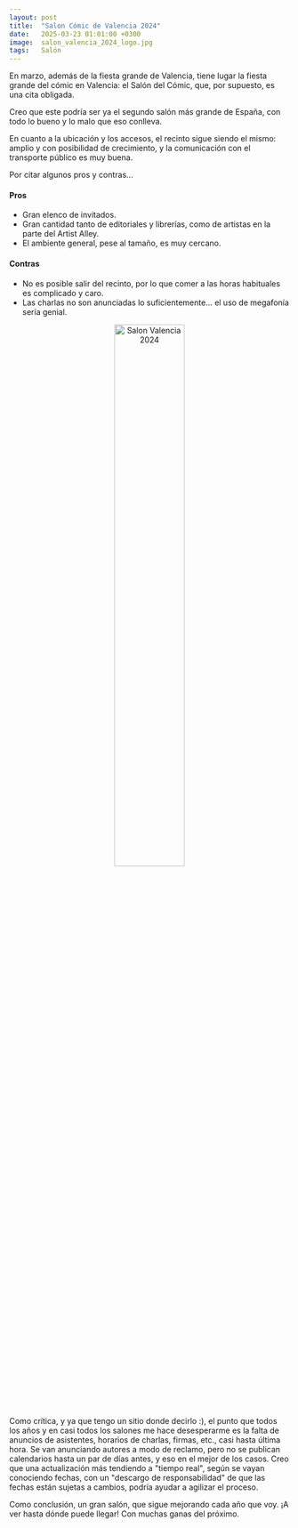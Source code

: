 ```yaml
---
layout: post
title:  "Salon Cómic de Valencia 2024"
date:   2025-03-23 01:01:00 +0300
image:  salon_valencia_2024_logo.jpg
tags:   Salón
---
```


En marzo, además de la fiesta grande de Valencia, tiene lugar la fiesta grande del cómic en Valencia: el Salón del Cómic, que, por supuesto, es una cita obligada.

Creo que este podría ser ya el segundo salón más grande de España, con todo lo bueno y lo malo que eso conlleva.

En cuanto a la ubicación y los accesos, el recinto sigue siendo el mismo: amplio y con posibilidad de crecimiento, y la comunicación con el transporte público es muy buena.

Por citar algunos pros y contras...

#### Pros
* Gran elenco de invitados.
* Gran cantidad tanto de editoriales y librerías, como de artistas en la parte del Artist Alley.
* El ambiente general, pese al tamaño, es muy cercano.

#### Contras
* No es posible salir del recinto, por lo que comer a las horas habituales es complicado y caro.
* Las charlas no son anunciadas lo suficientemente… el uso de megafonía sería genial.


<div style="text-align: center;">
  <img src="{{ site.baseurl }}/images/salon_valencia_2024.jpeg" alt="Salon Valencia 2024" style="width: 50%;">
</div>

Como crítica, y ya que tengo un sitio donde decirlo :), el punto que todos los años y en casi todos los salones me hace desesperarme es la falta de anuncios de asistentes, horarios de charlas, firmas, etc., casi hasta última hora. Se van anunciando autores a modo de reclamo, pero no se publican calendarios hasta un par de días antes, y eso en el mejor de los casos. Creo que una actualización más tendiendo a "tiempo real", según se vayan conociendo fechas, con un "descargo de responsabilidad" de que las fechas están sujetas a cambios, podría ayudar a agilizar el proceso.

Como conclusión, un gran salón, que sigue mejorando cada año que voy. ¡A ver hasta dónde puede llegar! Con muchas ganas del próximo.

[jekyll-docs]: https://jekyllrb.com/docs/home
[jekyll-gh]:   https://github.com/jekyll/jekyll
[jekyll-talk]: https://talk.jekyllrb.com/
